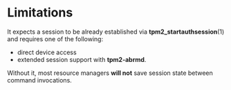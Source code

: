 # Limitations

It expects a session to be already established via **tpm2_startauthsession**(1) and
requires one of the following:

  - direct device access
  - extended session support with **tpm2-abrmd**.

Without it, most resource managers **will not** save session state between command
invocations.
